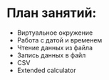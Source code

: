 # План занятий:

- Виртуальное окружение 
- Работа с датой и временем
- Чтение данных из файла
- Запись данных в файл
- CSV
- Extended calculator